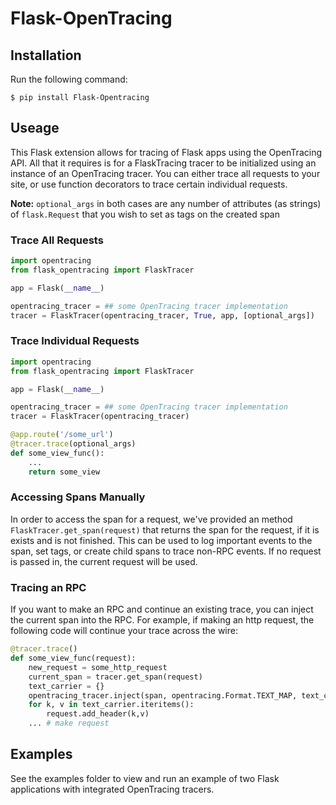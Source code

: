 # Flask-OpenTracing

## Installation

Run the following command:

```
$ pip install Flask-Opentracing
```

## Useage

This Flask extension allows for tracing of Flask apps using the OpenTracing API. All
that it requires is for a FlaskTracing tracer to be initialized using an
instance of an OpenTracing tracer. You can either trace all requests to your site, or use function decorators to trace certain individual requests.

**Note:** `optional_args` in both cases are any number of attributes (as strings) of `flask.Request` that you wish to set as tags on the created span

### Trace All Requests

```python
import opentracing
from flask_opentracing import FlaskTracer

app = Flask(__name__)

opentracing_tracer = ## some OpenTracing tracer implementation
tracer = FlaskTracer(opentracing_tracer, True, app, [optional_args])
```

### Trace Individual Requests

```python 
import opentracing
from flask_opentracing import FlaskTracer

app = Flask(__name__)

opentracing_tracer = ## some OpenTracing tracer implementation  
tracer = FlaskTracer(opentracing_tracer)

@app.route('/some_url')
@tracer.trace(optional_args)
def some_view_func():
	...     
	return some_view 
```

### Accessing Spans Manually

In order to access the span for a request, we've provided an method `FlaskTracer.get_span(request)` that returns the span for the request, if it is exists and is not finished. This can be used to log important events to the span, set tags, or create child spans to trace non-RPC events. If no request is passed in, the current request will be used.

### Tracing an RPC

If you want to make an RPC and continue an existing trace, you can inject the current span into the RPC. For example, if making an http request, the following code will continue your trace across the wire:

```python
@tracer.trace()
def some_view_func(request):
    new_request = some_http_request
    current_span = tracer.get_span(request)
    text_carrier = {}
    opentracing_tracer.inject(span, opentracing.Format.TEXT_MAP, text_carrier)
    for k, v in text_carrier.iteritems():
        request.add_header(k,v)
    ... # make request
```

## Examples

See the examples folder to view and run an example of two Flask applications
with integrated OpenTracing tracers.
